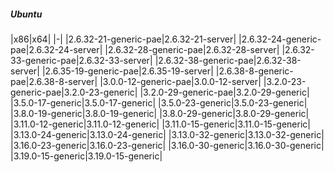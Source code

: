 ##### Ubuntu
|x86|x64|
|-|
|2.6.32-21-generic-pae|2.6.32-21-server|
|2.6.32-24-generic-pae|2.6.32-24-server|
|2.6.32-28-generic-pae|2.6.32-28-server|
|2.6.32-33-generic-pae|2.6.32-33-server|
|2.6.32-38-generic-pae|2.6.32-38-server|
|2.6.35-19-generic-pae|2.6.35-19-server|
|2.6.38-8-generic-pae|2.6.38-8-server|
|3.0.0-12-generic-pae|3.0.0-12-server|
|3.2.0-23-generic-pae|3.2.0-23-generic|
|3.2.0-29-generic-pae|3.2.0-29-generic|
|3.5.0-17-generic|3.5.0-17-generic|
|3.5.0-23-generic|3.5.0-23-generic|
|3.8.0-19-generic|3.8.0-19-generic|
|3.8.0-29-generic|3.8.0-29-generic|
|3.11.0-12-generic|3.11.0-12-generic|
|3.11.0-15-generic|3.11.0-15-generic|
|3.13.0-24-generic|3.13.0-24-generic|
|3.13.0-32-generic|3.13.0-32-generic|
|3.16.0-23-generic|3.16.0-23-generic|
|3.16.0-30-generic|3.16.0-30-generic|
|3.19.0-15-generic|3.19.0-15-generic|
